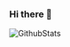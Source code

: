 ### Hi there 👋
![GithubStats](https://github-readme-stats.vercel.app/api?username=herobrine19&show_icons=true&theme=dark&count_private=true)
<!--
**herobrine19/herobrine19** is a ✨ _special_ ✨ repository because its `README.md` (this file) appears on your GitHub profile.

Here are some ideas to get you started:

- 🔭 I’m currently working on ...
- 🌱 I’m currently learning ...
- 👯 I’m looking to collaborate on ...
- 🤔 I’m looking for help with ...
- 💬 Ask me about ...
- 📫 How to reach me: ...
- 😄 Pronouns: ...
- ⚡ Fun fact: ...
-->
